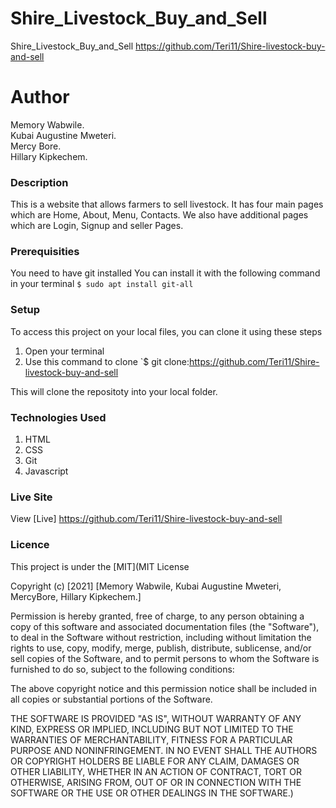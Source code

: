 # Shire_Livestock_Buy_and_Sell
 Shire_Livestock_Buy_and_Sell https://github.com/Teri11/Shire-livestock-buy-and-sell

 # Author
Memory Wabwile.<br>
Kubai Augustine Mweteri.<br>
Mercy Bore.<br>
Hillary Kipkechem.
### Description
This is a website that allows farmers to sell livestock. It has four main pages which are Home, About, Menu, Contacts.
We also have additional pages which are Login, Signup and seller Pages.
### Prerequisities
You need to have git installed
You can install it with the following command in your terminal
`$ sudo apt install git-all`
### Setup
To access this project on your local files, you can clone it using these steps
1. Open your terminal<br>
2. Use this command to clone `$ git clone:https://github.com/Teri11/Shire-livestock-buy-and-sell

This will clone the repositoty into your local folder.
### Technologies Used
1. HTML
2. CSS
3. Git
4. Javascript
### Live Site
View [Live]  https://github.com/Teri11/Shire-livestock-buy-and-sell

### Licence
This project is under the  [MIT](MIT License

Copyright (c) [2021] [Memory Wabwile, Kubai Augustine Mweteri, MercyBore, Hillary Kipkechem.]

Permission is hereby granted, free of charge, to any person obtaining a copy
of this software and associated documentation files (the "Software"), to deal
in the Software without restriction, including without limitation the rights
to use, copy, modify, merge, publish, distribute, sublicense, and/or sell
copies of the Software, and to permit persons to whom the Software is
furnished to do so, subject to the following conditions:

The above copyright notice and this permission notice shall be included in all
copies or substantial portions of the Software.

THE SOFTWARE IS PROVIDED "AS IS", WITHOUT WARRANTY OF ANY KIND, EXPRESS OR
IMPLIED, INCLUDING BUT NOT LIMITED TO THE WARRANTIES OF MERCHANTABILITY,
FITNESS FOR A PARTICULAR PURPOSE AND NONINFRINGEMENT. IN NO EVENT SHALL THE
AUTHORS OR COPYRIGHT HOLDERS BE LIABLE FOR ANY CLAIM, DAMAGES OR OTHER
LIABILITY, WHETHER IN AN ACTION OF CONTRACT, TORT OR OTHERWISE, ARISING FROM,
OUT OF OR IN CONNECTION WITH THE SOFTWARE OR THE USE OR OTHER DEALINGS IN THE
SOFTWARE.)